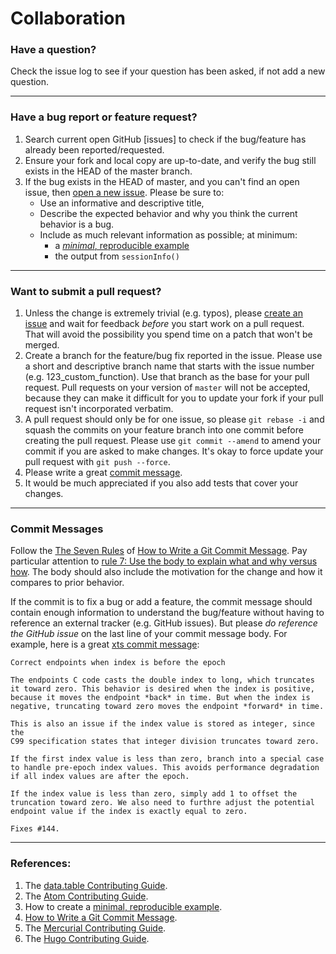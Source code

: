 ﻿
# Collaboration

### Have a question?

Check the issue log to see if your question has been asked, if not add a new question.

----

### Have a bug report or feature request?

1. Search current open GitHub [issues]
   to check if the bug/feature has already been reported/requested.
2. Ensure your fork and local copy are up-to-date, and verify the bug still
   exists in the HEAD of the master branch.
3. If the bug exists in the HEAD of master, and you can't find an open issue,
   then [open a new issue](https://github.com/joshuaulrich/quantmod/issues).
   Please be sure to:
    * Use an informative and descriptive title,
    * Describe the expected behavior and why you think the current behavior is
      a bug.
    * Include as much relevant information as possible; at minimum:
        * a [*minimal*, reproducible example](http://stackoverflow.com/q/5963269/271616)
        * the output from `sessionInfo()`

----

### Want to submit a pull request?

1. Unless the change is extremely trivial (e.g. typos), please
   [create an issue](#have-a-bug-report-or-feature-request) and wait for
   feedback *before* you start work on a pull request. That will avoid the
   possibility you spend time on a patch that won't be merged.
2. Create a branch for the feature/bug fix reported in the issue. Please use a
   short and descriptive branch name that starts with the issue number (e.g.
   123_custom_function). Use that branch as the base for your pull request.
   Pull requests on your version of `master` will not be accepted, because
   they can make it difficult for you to update your fork if your pull request
   isn't incorporated verbatim.
3. A pull request should only be for one issue, so please `git rebase -i` and
   squash the commits on your feature branch into one commit before creating
   the pull request. Please use `git commit --amend` to amend your commit if
   you are asked to make changes. It's okay to force update your pull request
   with `git push --force`.
4. Please write a great [commit message](#commit-messages).
5. It would be much appreciated if you also add tests that cover your changes.

----

### Commit Messages

Follow the [The Seven Rules](http://chris.beams.io/posts/git-commit/#seven-rules)
of [How to Write a Git Commit Message](http://chris.beams.io/posts/git-commit/).
Pay particular attention to [rule 7: Use the body to explain what and why
versus how](http://chris.beams.io/posts/git-commit/#why-not-how). The body
should also include the motivation for the change and how it compares to prior
behavior.

If the commit is to fix a bug or add a feature, the commit message should
contain enough information to understand the bug/feature without having to
reference an external tracker (e.g. GitHub issues). But please *do reference
the GitHub issue* on the last line of your commit message body. For example,
here is a great [xts commit message](https://github.com/joshuaulrich/xts/commit/ce1b667ab7c38cb2633fca0075652a69e5d2a343):

```text
Correct endpoints when index is before the epoch

The endpoints C code casts the double index to long, which truncates
it toward zero. This behavior is desired when the index is positive,
because it moves the endpoint *back* in time. But when the index is
negative, truncating toward zero moves the endpoint *forward* in time.

This is also an issue if the index value is stored as integer, since the
C99 specification states that integer division truncates toward zero.

If the first index value is less than zero, branch into a special case
to handle pre-epoch index values. This avoids performance degradation
if all index values are after the epoch.

If the index value is less than zero, simply add 1 to offset the
truncation toward zero. We also need to furthre adjust the potential
endpoint value if the index is exactly equal to zero.

Fixes #144.
```

----

### References:
1. The [data.table Contributing Guide](https://github.com/Rdatatable/data.table/blob/master/Contributing.md).
2. The [Atom Contributing Guide](https://github.com/atom/atom/blob/master/CONTRIBUTING.md).
3. How to create a [minimal, reproducible example](http://stackoverflow.com/q/5963269/271616).
4. [How to Write a Git Commit Message](http://chris.beams.io/posts/git-commit/).
5. The [Mercurial Contributing Guide](https://www.mercurial-scm.org/wiki/ContributingChanges).
6. The [Hugo Contributing Guide](https://github.com/spf13/hugo/blob/master/CONTRIBUTING.md).


